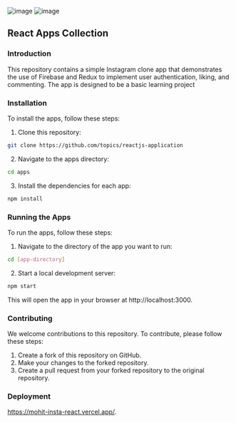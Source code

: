 ![image](https://github.com/MohitGupta14/Insta/assets/81846020/15a09cc7-c577-4951-9456-51766616602c)
![image](https://github.com/MohitGupta14/Insta/assets/81846020/5a46dfe2-6366-459a-ae75-2c928abbf539)
## React Apps Collection

### Introduction

This repository contains a simple Instagram clone app that demonstrates the use of Firebase and Redux to implement user authentication,  liking, and commenting. The app is designed to be a basic learning project 

### Installation

To install the apps, follow these steps:

1. Clone this repository:

```bash
git clone https://github.com/topics/reactjs-application
```

2. Navigate to the apps directory:

```bash
cd apps
```

3. Install the dependencies for each app:

```bash
npm install
```

### Running the Apps

To run the apps, follow these steps:

1. Navigate to the directory of the app you want to run:

```bash
cd [app-directory]
```

2. Start a local development server:

```bash
npm start
```

This will open the app in your browser at http://localhost:3000.

### Contributing

We welcome contributions to this repository. To contribute, please follow these steps:

1. Create a fork of this repository on GitHub.
2. Make your changes to the forked repository.
3. Create a pull request from your forked repository to the original repository.

### Deployment

https://mohit-insta-react.vercel.app/.
